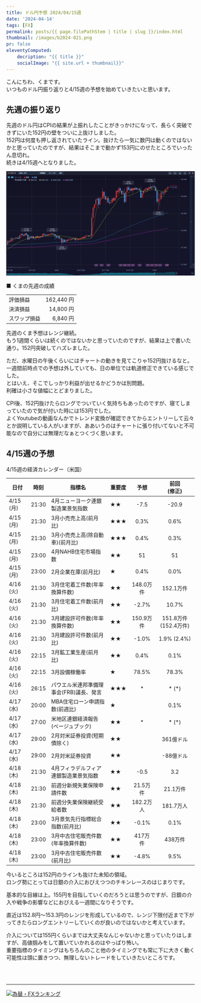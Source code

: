 ```yaml
---
title: ドル円予想 2024/04/15週
date: '2024-04-14'
tags: [FX]
permalink: posts/{{ page.filePathStem | title | slug }}/index.html
thumbnail: /images/b2024-021.png
pr: false
eleventyComputed:
    decription: "{{ title }}"
    socialImage: "{{ site.url + thumbnail}}"
---
```


こんにちわ、くまです。<br/>
いつものドル円振り返りと4/15週の予想を始めていきたいと思います。

## 先週の振り返り

先週のドル円はCPIの結果が上振れしたことがきっかけになって、長らく突破できずにいた152円の壁をついに上抜けしました。<br/>
152円は何度も押し返されていたライン。抜けたら一気に数円は動くのではないかと思っていたのですが、結果はそこまで動かず153円にのせたところでいったん息切れ。<br/>
続きは4/15週へとなりました。

![](/images/b2024-021-01.png)


■ くまの先週の成績

<table style="min-width:18rem">
<tr>
    <td>評価損益</td>
    <td style="text-align:right">162,440 円</td>
</tr>
<tr><td>決済損益</td><td style="text-align:right">14,800 円</tr></tr>
<tr><td>スワップ損益</td><td style="text-align:right"> 6,840 円 </td></tr>
</table>

先週のくま予想はレンジ継続。<br/>
もう1週間くらいは続くのではないかと思っていたのですが、結果は上で書いた通り。152円突破してハズレました。

ただ、水曜日の午後くらいにはチャートの動きを見てこりゃ152円抜けるなと。<br/>
一週間前時点での予想は外していても、日の単位では軌道修正できている感じでした。<br/>
とはいえ、そこでしっかり利益が出せるかどうかは別問題。<br/>
利確は小さな値幅にとどまりました。

CPI後、152円抜けたらロングでついていく気持ちもあったのですが、寝てしまっていたので気が付いた時には153円でした。<br/>
よくYoutubeの動画なんかでトレンド変換が確認できてからエントリーして云々とか説明している人がいますが、ああいうのはチャートに張り付いてないと不可能なので自分には無理だなぁとつくづく思います。


## 4/15週の予想

4/15週の経済カレンダー（米国）

<div class="post__financial-calendar">

| 日付 | 時刻 | 指標名 | 重要度 | 予想 | 前回 <br/>(修正) |
|---|---|---|---|:---:|:---:|
| 4/15 (月) | 21:30 | 4月ニューヨーク連銀製造業景気指数 | ★★ | -7.5 | -20.9 |
| 4/15 (月) | 21:30 | 3月小売売上高(前月比) | ★★★ | 0.3% | 0.6% |
| 4/15 (月) | 21:30 | 3月小売売上高(除自動車)(前月比) | ★★★ | 0.4% | 0.3% |
| 4/15 (月) | 23:00 | 4月NAHB住宅市場指数 | ★★ | 51 | 51 |
| 4/15 (月) | 23:00 | 2月企業在庫(前月比) | ★ | 0.4% | 0.0% |
| 4/16 (火) | 21:30 | 3月住宅着工件数(年率換算件数) | ★★ | 148.0万件 | 152.1万件 |
| 4/16 (火) | 21:30 | 3月住宅着工件数(前月比) | ★★ | -2.7% | 10.7% |
| 4/16 (火) | 21:30 | 3月建設許可件数(年率換算件数) | ★★ | 150.9万件 | 151.8万件 (152.4万件) |
| 4/16 (火) | 21:30 | 3月建設許可件数(前月比) | ★★ | -1.0% | 1.9% (2.4%) |
| 4/16 (火) | 22:15 | 3月鉱工業生産(前月比) | ★★ | 0.4% | 0.1% |
| 4/16 (火) | 22:15 | 3月設備稼働率 | ★ | 78.5% | 78.3% |
| 4/16 (火) | 26:15 | パウエル米連邦準備理事会(FRB)議長、発言 | ★★★ | * | * (*) |
| 4/17 (水) | 20:00 | MBA住宅ローン申請指数(前週比) | ★ |  | 0.1% |
| 4/17 (水) | 27:00 | 米地区連銀経済報告(ベージュブック) | ★★ | * | * (*) |
| 4/17 (水) | 29:00 | 2月対米証券投資(短期債除く) | ★★ |  | 361億ドル |
| 4/17 (水) | 29:00 | 2月対米証券投資 | ★★ |  | -88億ドル |
| 4/18 (木) | 21:30 | 4月フィラデルフィア連銀製造業景気指数 | ★★ | -0.5 | 3.2 |
| 4/18 (木) | 21:30 | 前週分新規失業保険申請件数 | ★★ | 21.5万件 | 21.1万件 |
| 4/18 (木) | 21:30 | 前週分失業保険継続受給者数 | ★★ | 182.2万人 | 181.7万人 |
| 4/18 (木) | 23:00 | 3月景気先行指標総合指数(前月比) | ★★ | -0.1% | 0.1% |
| 4/18 (木) | 23:00 | 3月中古住宅販売件数(年率換算件数) | ★★ | 417万件 | 438万件 |
| 4/18 (木) | 23:00 | 3月中古住宅販売件数(前月比) | ★★ | -4.8% | 9.5% |
</div>

今いるところは152円のラインも抜けた未知の領域。<br/>
ロング勢にとっては日銀の介入におびえつつのチキンレースのはじまりです。

基本的な目線は上。155円を目指していくのだろうとは思うのですが、日銀の介入や戦争の影響などにおびえる一週間になりそうです。

直近は152.8円～153.3円のレンジを形成しているので、レンジ下限付近まで下がってきたらロングエントリーしていくのが良いのではないかと考えています。

介入については155円くらいまでは大丈夫なんじゃないかと思っていたりはしますが、高値掴みをして置いていかれるのはやっぱり怖い。<br/>
重要指標のタイミングはもちろんのこと他のタイミングでも常に下に大きく動く可能性は頭に置きつつ、無理しないトレードをしていきたいところです。



<br/>
<br/>
<hr/>



<a href="https://blog.with2.net/link/?id=2111205&cid=1532" title="為替・FXランキング"><img alt="為替・FXランキング" width="110" height="31" src="https://blog.with2.net/img/banner/c/banner_1/br_c_1532_1.gif"></a>